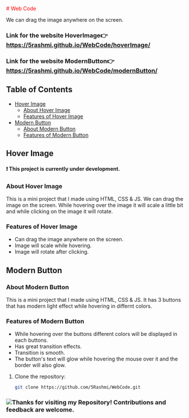 <span style="color:red"># Web Code</span>

We can drag the image anywhere on the screen.

### Link for the website HoverImage👉 https://5rashmi.github.io/WebCode/hoverImage/
### Link for the website ModernButton👉 https://5rashmi.github.io/WebCode/modernButton/

## Table of Contents

- [Hover Image](#hoverimage)
  - [About Hover Image](#about-hoverimage)
  - [Features of Hover Image](#features-hoverimage)
- [Modern Button](#modernbutton)
  - [About Modern Button](#about-modernbutton)
  - [Features of Modern Button](#features-modernbutton)

## Hover Image

#### ❗ This project is currently under development.
### About Hover Image

This is a mini project that I made using HTML, CSS & JS.
We can drag the image on the screen. While hovering over the image it will scale a little bit and while clicking on the image it will rotate.

### Features of Hover Image

- Can drag the image anywhere on the screen.
- Image will scale while hovering.
- Image will rotate after clicking.


## Modern Button

### About Modern Button

This is a mini project that I made using HTML, CSS & JS.
It has 3 buttons that has modern light effect while hovering in differnt colors.

### Features of Modern Button

- While hovering over the buttons different colors will be displayed in each buttons.
- Has great transition effects.
- Transition is smooth.
- The button's text will glow while hovering the mouse over it and the border will also glow.
  
  
1. Clone the repository:
   ```sh
   git clone https://github.com/5Rashmi/WebCode.git
### ![Thanks for visiting my Repository! Contributions and feedback are welcome.](https://img.shields.io/badge/Thanks%20for%20visiting%20my%20Repository!%20Contributions%20and%20feedback%20are%20welcome.-red?style=for-the-badge)
